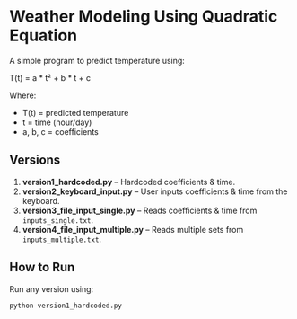 # Weather Modeling Using Quadratic Equation

A simple program to predict temperature using:

T(t) = a * t² + b * t + c

Where:
- T(t) = predicted temperature
- t = time (hour/day)
- a, b, c = coefficients

## Versions
1. **version1_hardcoded.py** – Hardcoded coefficients & time.
2. **version2_keyboard_input.py** – User inputs coefficients & time from the keyboard.
3. **version3_file_input_single.py** – Reads coefficients & time from `inputs_single.txt`.
4. **version4_file_input_multiple.py** – Reads multiple sets from `inputs_multiple.txt`.

## How to Run
Run any version using:
```bash
python version1_hardcoded.py
